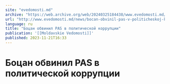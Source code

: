 ```yaml
---
site: "evedomosti.md"
archive: "https://web.archive.org/web/20240325184438/www.evedomosti.md/news/bocan-obvinil-pas-v-politicheskoj-korrupcii"
url: "http://www.evedomosti.md/news/bocan-obvinil-pas-v-politicheskoj-korrupcii"
language: ru
title: "Боцан обвинил PAS в политической коррупции"
publication: '[[Moldavskie Vedomosti]]'
published: 2023-11-21T16:33
---
```


# Боцан обвинил PAS в политической коррупции

